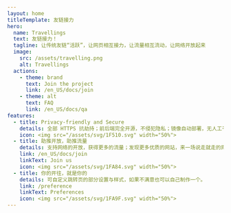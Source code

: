 ```yaml
---
layout: home
titleTemplate: 友链接力
hero:
  name: Travellings
  text: 友链接力！
  tagline: 让传统友链“活跃”，让网页相互接力，让流量相互流动，让网络开放起来
  image:
    src: /assets/travelling.png
    alt: Travellings
  actions:
    - theme: brand
      text: Join the project
      link: /en_US/docs/join
    - theme: alt
      text: FAQ
      link: /en_US/docs/qa
features:
  - title: Privacy-friendly and Secure
    details: 全部 HTTPS 抗劫持；前后端完全开源，不侵犯隐私；镜像自动部署，无人工干预。加入开往的网页全部经过人工筛选，确保流量从源头就是干净优质的
    icon: <img src="/assets/svg/1F510.svg" width="50%">
  - title: 助推开放，助推流量
    details: 支持网络的开放，获得更多的流量；发现更多优质的网站，来一场说走就走的网上旅行。
    link: /en_US/docs/join
    linkText: Join us
    icon: <img src="/assets/svg/1FA84.svg" width="50%">
  - title: 你的开往，就是你的
    details: 可自定义跳转页的部分设置与样式，如果不满意也可以自己制作一个。
    link: /preference
    linkText: Preferences
    icon: <img src="/assets/svg/1FA9F.svg" width="50%">
---
```

